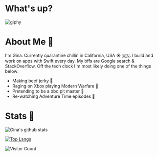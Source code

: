 # What's up? 


![giphy](https://user-images.githubusercontent.com/9616943/88987653-78f79500-d28b-11ea-92d4-d46a15eda182.gif)


# About Me 🤧

I'm Gina. Currently quarantine chillin in California, USA ☀️ 🇺🇸. I build and work on apps with Swift every day. My bffs are Google search & StackOverflow. Off the tech clock I'm most likely doing one of the things below: 

- Making beef jerky 🤠
- Raging on Xbox playing Modern Warfare 👾
- Pretending to be a bbq pit master 🥩
- Re-watching Adventure Time episodes 🌈


# Stats 👀
![Gina's github stats](https://github-readme-stats.vercel.app/api?username=gdelarosa&hide=contribs&count_private=true&show_icons=true&theme=tokyonight&hide_title=true)


[![Top Langs](https://github-readme-stats.vercel.app/api/top-langs/?username=gdelarosa)](https://github.com/gdelarosa/github-readme-stats)


![Visitor Count](https://profile-counter.glitch.me/gdelarosa/count.svg)


